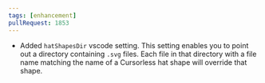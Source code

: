 ```yaml
---
tags: [enhancement]
pullRequest: 1853
---
```


- Added `hatShapesDir` vscode setting. This setting enables you to point out a directory containing `.svg` files. Each file in that directory with a file name matching the name of a Cursorless hat shape will override that shape.
